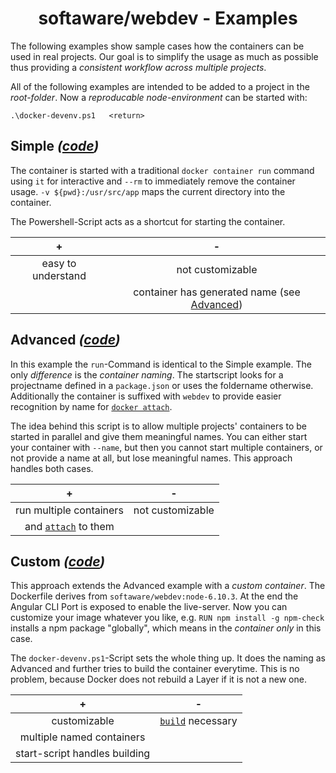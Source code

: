 <h1 align="center">softaware/webdev - Examples</h1>

The following examples show sample cases how the containers can be used in real projects. Our goal is to simplify the usage as much as possible thus providing a *consistent workflow across multiple projects*.

All of the following examples are intended to be added to a project in the *root-folder*. Now a *reproducable node-environment* can be started with:
```
.\docker-devenv.ps1   <return>
```

## Simple *([code](./01%20simple))*
The container is started with a traditional `docker container run` command using `it` for interactive and `--rm` to immediately remove the container usage.
`-v ${pwd}:/usr/src/app` maps the current directory into the container.

The Powershell-Script acts as a shortcut for starting the container.

| + | - |
| :---: | :---: |
| easy to understand | not customizable |
| | container has generated name (see [Advanced](#advanced)) |


## Advanced *([code](./02%20advanced))*
In this example the `run`-Command is identical to the Simple example. The only *difference* is the *container naming*.
The startscript looks for a projectname defined in a `package.json` or uses the foldername otherwise.
Additionally the container is suffixed with `webdev` to provide easier recognition by name for [`docker attach`](https://docs.docker.com/engine/reference/commandline/container_attach/).

The idea behind this script is to allow multiple projects' containers to be started in parallel and give them meaningful names.
You can either start your container with `--name`, but then you cannot start multiple containers, or not provide a name at all, but lose meaningful names.
This approach handles both cases.

| + | - |
| :---: | :---: |
| run multiple containers | not customizable |
| and [`attach`](https://docs.docker.com/engine/reference/commandline/container_attach/) to them | |

## Custom *([code](./01%20custom))*
This approach extends the Advanced example with a *custom container*.
The Dockerfile derives from `softaware/webdev:node-6.10.3`.
At the end the Angular CLI Port is exposed to enable the live-server.
Now you can customize your image whatever you like, e.g. `RUN npm install -g npm-check` installs a npm package "globally", which means in the *container only* in this case.

The `docker-devenv.ps1`-Script sets the whole thing up.
It does the naming as Advanced and further tries to build the container everytime.
This is no problem, because Docker does not rebuild a Layer if it is not a new one.

| + | - |
| :---: | :---: |
| customizable | [`build`](https://docs.docker.com/engine/reference/commandline/image_build/) necessary |
| multiple named containers | |
| start-script handles building | |